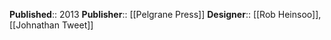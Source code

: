 **Published**:: 2013
**Publisher**:: [[Pelgrane Press]]
**Designer**:: [[Rob Heinsoo]], [[Johnathan Tweet]]
